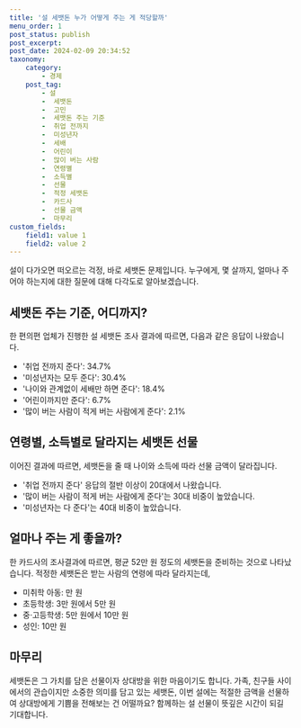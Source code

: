```yaml
---
title: '설 세뱃돈 누가 어떻게 주는 게 적당할까'
menu_order: 1
post_status: publish
post_excerpt: 
post_date: 2024-02-09 20:34:52
taxonomy:
    category:
        - 경제
    post_tag:
        - 설
        -  세뱃돈
        -  고민
        -  세뱃돈 주는 기준
        -  취업 전까지
        -  미성년자
        -  세배
        -  어린이
        -  많이 버는 사람
        -  연령별
        -  소득별
        -  선물
        -  적정 세뱃돈
        -  카드사
        -  선물 금액
        -  마무리
custom_fields:
    field1: value 1
    field2: value 2
---
```


설이 다가오면 떠오르는 걱정, 바로 세뱃돈 문제입니다. 누구에게, 몇 살까지, 얼마나 주어야 하는지에 대한 질문에 대해 다각도로 알아보겠습니다. 
## 세뱃돈 주는 기준, 어디까지?
한 편의편 업체가 진행한 설 세뱃돈 조사 결과에 따르면, 다음과 같은 응답이 나왔습니다.
- '취업 전까지 준다': 34.7%
- '미성년자는 모두 준다': 30.4%
- '나이와 관계없이 세배만 하면 준다': 18.4%
- '어린이까지만 준다': 6.7%
- '많이 버는 사람이 적게 버는 사람에게 준다': 2.1%
## 연령별, 소득별로 달라지는 세뱃돈 선물
이어진 결과에 따르면, 세뱃돈을 줄 때 나이와 소득에 따라 선물 금액이 달라집니다.
- '취업 전까지 준다' 응답의 절반 이상이 20대에서 나왔습니다.
- '많이 버는 사람이 적게 버는 사람에게 준다'는 30대 비중이 높았습니다.
- '미성년자는 다 준다'는 40대 비중이 높았습니다.
## 얼마나 주는 게 좋을까?
한 카드사의 조사결과에 따르면, 평균 52만 원 정도의 세뱃돈을 준비하는 것으로 나타났습니다. 적정한 세뱃돈은 받는 사람의 연령에 따라 달라지는데,
- 미취학 아동: 만 원
- 초등학생: 3만 원에서 5만 원
- 중·고등학생: 5만 원에서 10만 원
- 성인: 10만 원
## 마무리
세뱃돈은 그 가치를 담은 선물이자 상대방을 위한 마음이기도 합니다. 가족, 친구들 사이에서의 관습이지만 소중한 의미를 담고 있는 세뱃돈, 이번 설에는 적절한 금액을 선물하여 상대방에게 기쁨을 전해보는 건 어떨까요? 함께하는 설 선물이 뜻깊은 시간이 되길 기대합니다.
